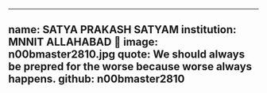 ---
name: SATYA PRAKASH SATYAM 
institution: MNNIT ALLAHABAD 🚩
image: n00bmaster2810.jpg 
quote: We should always be prepred for the worse because worse always happens.
github: n00bmaster2810
------
